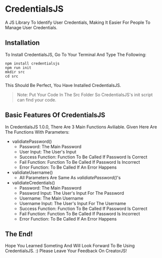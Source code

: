 # CredentialsJS
A JS Library To Identify User Credentials, Making It Easier For People To Manage User Credentials.
## Installation
To Install CredentialsJS, Go To Your Terminal And Type The Following:
```shell
npm install credentialsjs
npm run init
mkdir src
cd src
```
This Should Be Perfect, You Have Installed CredentialsJS. 
> Note: Put Your Code In The Src Folder So CredentialsJS's init script can find your code.
## Basic Features Of CredentialsJS
In CredentialsJS 1.0.0, There Are 3 Main Functions Aviliable. Given Here Are The Functions With Parameters:
- validiatePassword()
  - Password: The Main Password 
  - User Input: The User's Input
  - Success Function: Function To Be Called If Password Is Correct
  - Fail Function: Function To Be Called If Password Is Incorrect
  - Error Function: To Be Called If An Error Happens
- validiateUsername()
  - All Parameters Are Same As *validiatePassword()*'s
- validiateCredentials()
  - Password: The Main Password 
  - Password Input: The User's Input For The Password
  - Username: The Main Username
  - Username Input: The User's Input For The Username
  - Success Function: Function To Be Called If Password Is Correct
  - Fail Function: Function To Be Called If Password Is Incorrect
  - Error Function: To Be Called If An Error Happens
## The End!
Hope You Learned Someting And Will Look Forward To Be Using CredentialsJS. :)
Please Leave Your Feedback On CreatorJS!
